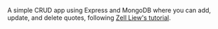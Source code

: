A simple CRUD app using Express and MongoDB where you can add, update, and delete quotes, following [Zell Liew's tutorial](https://zellwk.com/blog/crud-express-mongodb/).

